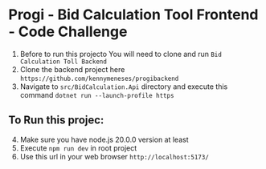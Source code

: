 # Progi - Bid Calculation Tool Frontend - Code Challenge

1. Before to run this projecto You will need to clone and run `Bid Calculation Toll Backend`
2. Clone the backend project here `https://github.com/kennymeneses/progibackend`
3. Navigate to `src/BidCalculation.Api` directory and execute this command `dotnet run --launch-profile https`



## To Run this projec: 

4. Make sure you have node.js 20.0.0 version at least
5. Execute `npm run dev` in root project 
6. Use this url in your web browser `http://localhost:5173/`


